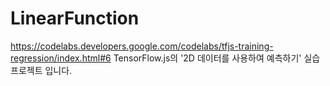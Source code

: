 # LinearFunction
https://codelabs.developers.google.com/codelabs/tfjs-training-regression/index.html#6
TensorFlow.js의 '2D 데이터를 사용하여 예측하기' 실습 프로젝트 입니다.
